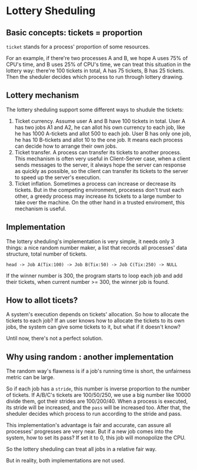 # Lottery Sheduling

## Basic concepts: tickets = proportion

`ticket` stands for a process' proportion of some resources. 

For an example, if there're two processes A and B, we hope A uses 75% of CPU's time, and B uses 25% of CPU's time, we can treat this situation in the lottery way: there're 100 tickets in total, A has 75 tickets, B has 25 tickets. Then the sheduler decides which process to run through lottery drawing.

## Lottery mechanism

The lottery sheduling support some different ways to shudule the tickets:

1. Ticket currency. Assume user A and B have 100 tickets in total. User A has two jobs A1 and A2, he can allot his own currency to each job, like he has 1000 A-tickets and allot 500 to each job. User B has only one job, he has 10 B-tickets and allot 10 to the one job. It means each process can decide how to arrange their own jobs.
2. Ticket transfer. A process can transfer its tickets to another process. This mechanism is often very useful in Client-Server case, when a client sends messages to the server, it always hope the server can response as quickly as possible, so the client can transfer its tickets to the server to speed up the server's execution.
3. Ticket inflation. Sometimes a process can increase or decrease its tickets. But in the competing environment, procesess don't trust each other, a greedy process may increase its tickets to a large number to take over the machine. On the other hand in a trusted enviroment, this mechanism is useful.

## Implementation

The lottery sheduling's implementation is very simple, it needs only 3 things: a nice random number maker, a list that records all processes' data structure, total number of tickets.

```
head -> Job A(Tix:100) -> Job B(Tix:50) -> Job C(Tix:250) -> NULL
```
If the winner number is 300, the program starts to loop each job and add their tickets, when current number >= 300, the winner job is found.

## How to allot ticets?

A system's execution depends on tickets' allocation. So how to allocate the tickets to each job? If an user knows how to allocate the tickets to its own jobs, the system can give some tickets to it, but what if it doesn't know?

Until now, there's not a perfect solution.

## Why using random : another implementation

The random way's flawness is if a job's running time is short, the unfairness metric can be large.

So if each job has a `stride`, this number is inverse proportion to the number of tickets. If A/B/C's tickets are 100/50/250, we use a big number like 10000 divide them, got their strides are 100/200/40. When a process is executed, its stride will be increased, and the `pass` will be increased too. After that, the sheduler decides which process to run according to the stride and pass.

This implementation's advantage is fair and accurate, can assure all processes' progresses are very near. But if a new job comes into the system, how to set its pass? If set it to 0, this job will monopolize the CPU.

So the lottery sheduling can treat all jobs in a relative fair way.

But in reality, both implementations are not used.